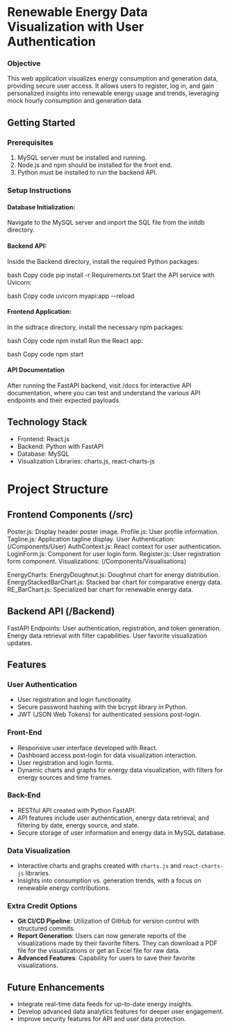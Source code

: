 # Renewable Energy Data Visualization with User Authentication

### Objective
This web application visualizes energy consumption and generation data, providing secure user access. It allows users to register, log in, and gain personalized insights into renewable energy usage and trends, leveraging mock hourly consumption and generation data.

## Getting Started
### Prerequisites
  1. MySQL server must be installed and running.
  2. Node.js and npm should be installed for the front end.
  3. Python must be installed to run the backend API.
### Setup Instructions
#### Database Initialization:
  Navigate to the MySQL server and import the SQL file from the initdb directory.

#### Backend API:
  Inside the Backend directory, install the required Python packages:

  bash
  Copy code
  pip install -r Requirements.txt
  Start the API service with Uvicorn:
  
  bash
  Copy code
  uvicorn myapi:app --reload

#### Frontend Application:
  In the sidtrace directory, install the necessary npm packages:

  bash
  Copy code
  npm install
  Run the React app:
  
  bash
  Copy code
  npm start

  #### API Documentation
  After running the FastAPI backend, visit /docs for interactive API documentation, where you can test and understand the various API endpoints   and their expected payloads.


## Technology Stack
  - Frontend: React.js
  - Backend: Python with FastAPI
  - Database: MySQL
  - Visualization Libraries: charts.js, react-charts-js

# Project Structure
  
## Frontend Components (/src)
  Poster.js: Display header poster image.
  Profile.js: User profile information.
  Tagline.js: Application tagline display.
  User Authentication: (/Components/User)
  AuthContext.js: React context for user authentication.
  LoginForm.js: Component for user login form.
  Register.js: User registration form component.
  Visualizations: (/Components/Visualisations)

  EnergyCharts:
    EnergyDoughnut.js: Doughnut chart for energy distribution.
    EnergyStackedBarChart.js: Stacked bar chart for comparative energy data.
    RE_BarChart.js: Specialized bar chart for renewable energy data.

## Backend API (/Backend)
  FastAPI Endpoints:
  User authentication, registration, and token generation.
  Energy data retrieval with filter capabilities.
  User favorite visualization updates.

## Features

### User Authentication
- User registration and login functionality.
- Secure password hashing with the bcrypt library in Python.
- JWT (JSON Web Tokens) for authenticated sessions post-login.

### Front-End
- Responsive user interface developed with React.
- Dashboard access post-login for data visualization interaction.
- User registration and login forms.
- Dynamic charts and graphs for energy data visualization, with filters for energy sources and time frames.

### Back-End
- RESTful API created with Python FastAPI.
- API features include user authentication, energy data retrieval, and filtering by date, energy source, and state.
- Secure storage of user information and energy data in MySQL database.

### Data Visualization
- Interactive charts and graphs created with `charts.js` and `react-charts-js` libraries.
- Insights into consumption vs. generation trends, with a focus on renewable energy contributions.

### Extra Credit Options
- **Git CI/CD Pipeline**: Utilization of GitHub for version control with structured commits.
- **Report Generation**: Users can now generate reports of the visualizations made by their favorite filters. They can download a PDF file for the visualizations or get an Excel file for raw data.
- **Advanced Features**: Capability for users to save their favorite visualizations.

## Future Enhancements
- Integrate real-time data feeds for up-to-date energy insights.
- Develop advanced data analytics features for deeper user engagement.
- Improve security features for API and user data protection.
